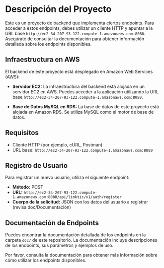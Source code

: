 # Descripción del Proyecto

Este es un proyecto de backend que implementa ciertos endpoints. Para acceder a estos endpoints, debes utilizar un cliente HTTP y apuntar a la URL base `http://ec2-34-207-93-122.compute-1.amazonaws.com:8080`. Asegúrate de consultar la documentación para obtener información detallada sobre los endpoints disponibles.

## Infraestructura en AWS

El backend de este proyecto está desplegado en Amazon Web Services (AWS):

- **Servidor EC2:** La infraestructura del backend está alojada en un servidor EC2 en AWS. Puedes acceder a la aplicación utilizando la URL base `http://ec2-34-207-93-122.compute-1.amazonaws.com:8080`.

- **Base de Datos MySQL en RDS:** La base de datos de este proyecto está alojada en Amazon RDS. Se utiliza MySQL como el motor de base de datos.

## Requisitos

- Cliente HTTP (por ejemplo, cURL, Postman)
- URL base: `http://ec2-34-207-93-122.compute-1.amazonaws.com:8080`

## Registro de Usuario

Para registrar un nuevo usuario, utiliza el siguiente endpoint:

- **Método:** POST
- **URL:** `http://ec2-34-207-93-122.compute-1.amazonaws.com:8080/api/linktic/v1/auth/register`
- **Cuerpo de la solicitud:** JSON con los datos del usuario a registrar (revisa doc/Documentación)

## Documentación de Endpoints

Puedes encontrar la documentación detallada de los endpoints en la carpeta `doc/` de este repositorio. La documentación incluye descripciones de los endpoints, sus parámetros y ejemplos de uso.

Por favor, consulta la documentación para obtener más información sobre cómo utilizar los endpoints disponibles.
